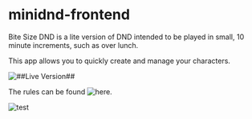 # minidnd-frontend

Bite Size DND is a lite version of DND intended to be played in small, 10 minute increments, such as over lunch.

This app allows you to quickly create and manage your characters. 

![##Live Version##](http://minidnd.herokuapp.com/)

The rules can be found ![here](https://drive.google.com/file/d/1kpT-eM3L-tQyeJf-mRt2d5kgy6neKT1R/view).


![test](https://www.youtube.com/watch?v=isWqEG9dFac)
